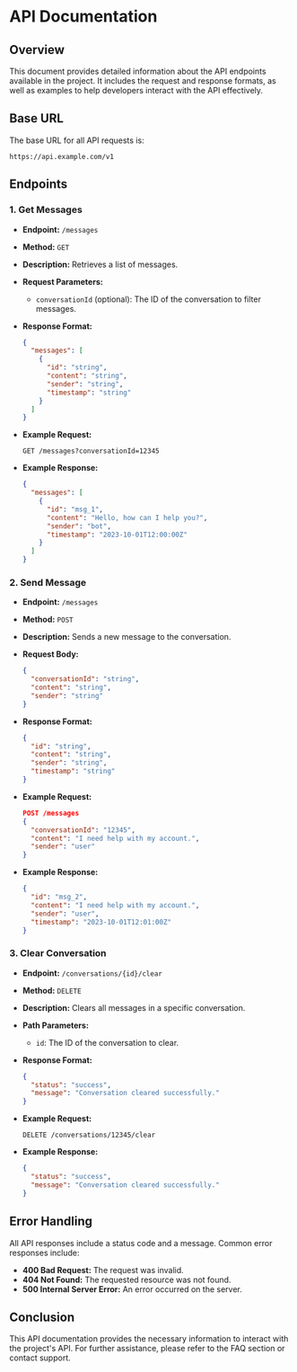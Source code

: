 # API Documentation

## Overview

This document provides detailed information about the API endpoints available in the project. It includes the request and response formats, as well as examples to help developers interact with the API effectively.

## Base URL

The base URL for all API requests is:

```
https://api.example.com/v1
```

## Endpoints

### 1. Get Messages

- **Endpoint:** `/messages`
- **Method:** `GET`
- **Description:** Retrieves a list of messages.
- **Request Parameters:**
  - `conversationId` (optional): The ID of the conversation to filter messages.
  
- **Response Format:**
  ```json
  {
    "messages": [
      {
        "id": "string",
        "content": "string",
        "sender": "string",
        "timestamp": "string"
      }
    ]
  }
  ```

- **Example Request:**
  ```
  GET /messages?conversationId=12345
  ```

- **Example Response:**
  ```json
  {
    "messages": [
      {
        "id": "msg_1",
        "content": "Hello, how can I help you?",
        "sender": "bot",
        "timestamp": "2023-10-01T12:00:00Z"
      }
    ]
  }
  ```

### 2. Send Message

- **Endpoint:** `/messages`
- **Method:** `POST`
- **Description:** Sends a new message to the conversation.
- **Request Body:**
  ```json
  {
    "conversationId": "string",
    "content": "string",
    "sender": "string"
  }
  ```

- **Response Format:**
  ```json
  {
    "id": "string",
    "content": "string",
    "sender": "string",
    "timestamp": "string"
  }
  ```

- **Example Request:**
  ```json
  POST /messages
  {
    "conversationId": "12345",
    "content": "I need help with my account.",
    "sender": "user"
  }
  ```

- **Example Response:**
  ```json
  {
    "id": "msg_2",
    "content": "I need help with my account.",
    "sender": "user",
    "timestamp": "2023-10-01T12:01:00Z"
  }
  ```

### 3. Clear Conversation

- **Endpoint:** `/conversations/{id}/clear`
- **Method:** `DELETE`
- **Description:** Clears all messages in a specific conversation.
- **Path Parameters:**
  - `id`: The ID of the conversation to clear.

- **Response Format:**
  ```json
  {
    "status": "success",
    "message": "Conversation cleared successfully."
  }
  ```

- **Example Request:**
  ```
  DELETE /conversations/12345/clear
  ```

- **Example Response:**
  ```json
  {
    "status": "success",
    "message": "Conversation cleared successfully."
  }
  ```

## Error Handling

All API responses include a status code and a message. Common error responses include:

- **400 Bad Request:** The request was invalid.
- **404 Not Found:** The requested resource was not found.
- **500 Internal Server Error:** An error occurred on the server.

## Conclusion

This API documentation provides the necessary information to interact with the project's API. For further assistance, please refer to the FAQ section or contact support.